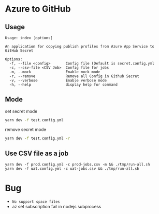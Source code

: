 # Azure to GitHub

## Usage

```
Usage: index [options]

An application for copying publish profiles from Azure App Service to GitHub Secret

Options:
  -f, --file <config>       Config file (Default is secret.config.yml
  -c, --csv-file <CSV Job>  Config file for jobs
  -m, --mock                Enable mock mode
  -r, --remove              Remove all Config in Github Secret
  -v, --verbose             Enable verbose mode
  -h, --help                display help for command
```

## Mode

set secret mode

```sh
yarn dev -f test.config.yml
```

remove secret mode

```sh
yarn dev -f test.config.yml -r
```

## Use CSV file as a job

```
yarn dev -f prod.config.yml -c prod-jobs.csv -m && ./tmp/run-all.sh 
yarn dev -f uat.config.yml -c uat-jobs.csv && ./tmp/run-all.sh 
```

# Bug

- `No support space files`
- az set subscription fail in nodejs subprocess
